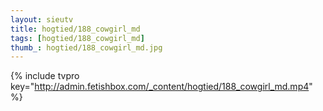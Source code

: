 ```yaml
--- 
layout: sieutv
title: hogtied/188_cowgirl_md
tags: [hogtied/188_cowgirl_md]
thumb_: hogtied/188_cowgirl_md.jpg
---
```

{% include tvpro key="http://admin.fetishbox.com/_content/hogtied/188_cowgirl_md.mp4" %} 
